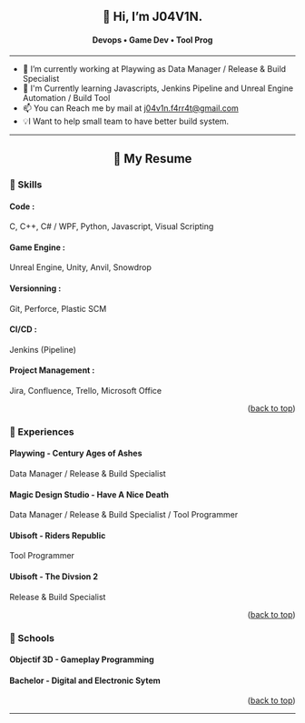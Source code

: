 <h2 align="center">👋 Hi, I’m J04V1N.</h2>
<h4 align="center"> Devops • Game Dev • Tool Prog </h4>
  
  ---
  
 - 🔭 I’m currently working at Playwing as Data Manager / Release & Build Specialist
 - 🌱 I'm Currently learning Javascripts, Jenkins Pipeline and Unreal Engine Automation / Build Tool
 - 📫 You can Reach me by mail at j04v1n.f4rr4t@gmail.com
 - 💡I Want to help small team to have better build system.
  
---

<h2 align="center"> 📄 My Resume </h2> 

<h3> 💪 Skills </h3>

<h4> Code : </h4>
<p> C, C++, C# / WPF, Python, Javascript, Visual Scripting </p>

<h4> Game Engine : </h4>
<p> Unreal Engine, Unity, Anvil, Snowdrop </p>

<h4> Versionning : </h4>
<p> Git, Perforce, Plastic SCM </p>

<h4> CI/CD : </h4>
<p> Jenkins (Pipeline) </p>

<h4> Project Management : </h4>
<p> Jira, Confluence, Trello, Microsoft Office </p>

<p align="right">(<a href="#readme-top">back to top</a>)</p>

<h3> 💼 Experiences </h3>

<h4>Playwing - Century Ages of Ashes </h4>
<p> Data Manager / Release & Build Specialist </p>

<h4>Magic Design Studio - Have A Nice Death </h4>
<p> Data Manager / Release & Build Specialist / Tool Programmer </p>

<h4>Ubisoft - Riders Republic</h4>
<p> Tool Programmer </p>

<h4>Ubisoft - The Divsion 2</h4>
<p> Release & Build Specialist </p>

<p align="right">(<a href="#readme-top">back to top</a>)</p>

<h3> 🏫 Schools </h3>

<h4>Objectif 3D - Gameplay Programming </h4>
<h4>Bachelor - Digital and Electronic Sytem </h4>

<p align="right">(<a href="#readme-top">back to top</a>)</p>

---
<!---
J04V1N/J04V1N is a ✨ special ✨ repository because its `README.md` (this file) appears on your GitHub profile.
You can click the Preview link to take a look at your changes.
--->
